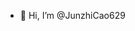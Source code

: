 - 👋 Hi, I’m @JunzhiCao629


<!---
JunzhiCao629/JunzhiCao629 is a ✨ special ✨ repository because its `README.md` (this file) appears on your GitHub profile.
You can click the Preview link to take a look at your changes.
--->
